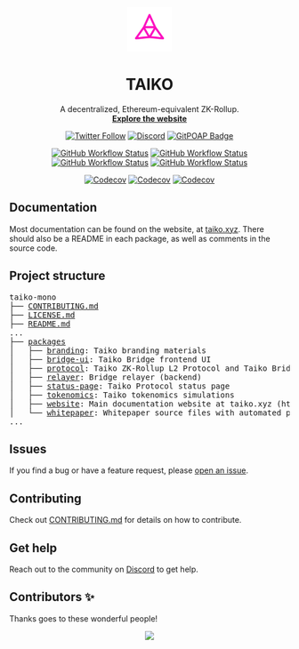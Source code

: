 <p align="center">
  <img src="./packages/branding/Logo/SVG/Taiko_Logo_Fluo.svg" width="80" alt="Logo for Taiko" />
</p>

<h1 align="center">
  TAIKO
</h1>

<p align="center">
  A decentralized, Ethereum-equivalent ZK-Rollup.
  <br />
  <a href="https://taiko.xyz" target="_blank"><strong>Explore the website</strong></a>
</p>

<div align="center">

[![Twitter Follow](https://img.shields.io/twitter/follow/taikoxyz?style=social)](https://twitter.com/taikoxyz)
[![Discord](https://img.shields.io/discord/984015101017346058?color=%235865F2&label=Discord&logo=discord&logoColor=%23fff)](https://discord.gg/taikoxyz)
[![GitPOAP Badge](https://public-api.gitpoap.io/v1/repo/taikoxyz/taiko-mono/badge)](https://www.gitpoap.io/gh/taikoxyz/taiko-mono)

[![GitHub Workflow Status](https://img.shields.io/github/actions/workflow/status/taikoxyz/taiko-mono/solidity.yml?branch=main&label=Protocol&logo=github)](https://github.com/taikoxyz/taiko-mono/actions/workflows/solidity.yml)
[![GitHub Workflow Status](https://img.shields.io/github/actions/workflow/status/taikoxyz/taiko-mono/golang.yml?branch=main&label=Relayer&logo=github)](https://github.com/taikoxyz/taiko-mono/actions/workflows/golang.yml)
[![GitHub Workflow Status](https://img.shields.io/github/actions/workflow/status/taikoxyz/taiko-mono/typescript.yml?branch=main&label=Bridge%20UI&logo=github)](https://github.com/taikoxyz/taiko-mono/actions/workflows/typescript.yml)
[![GitHub Workflow Status](https://img.shields.io/github/actions/workflow/status/taikoxyz/taiko-mono/website.yml?branch=main&label=Website&logo=github)](https://github.com/taikoxyz/taiko-mono/actions/workflows/website.yml)

[![Codecov](https://img.shields.io/codecov/c/github/taikoxyz/taiko-mono?flag=protocol&label=Protocol&logo=codecov&token=E468X2PTJC)](https://app.codecov.io/gh/taikoxyz/taiko-mono/tree/main/packages/protocol)
[![Codecov](https://img.shields.io/codecov/c/github/taikoxyz/taiko-mono?flag=relayer&label=Relayer&logo=codecov&token=E468X2PTJC)](https://app.codecov.io/gh/taikoxyz/taiko-mono/tree/main/packages/relayer)
[![Codecov](https://img.shields.io/codecov/c/github/taikoxyz/taiko-mono?flag=bridge-ui&label=Bridge%20UI&logo=codecov&token=E468X2PTJC)](https://app.codecov.io/gh/taikoxyz/taiko-mono/tree/main/packages/bridge-ui)

</div>

## Documentation

Most documentation can be found on the website, at [taiko.xyz](https://taiko.xyz). There should also be a README in each package, as well as comments in the source code.

## Project structure

<pre>
taiko-mono
├── <a href="./CONTRIBUTING.md">CONTRIBUTING.md</a>
├── <a href="./LICENSE.md">LICENSE.md</a>
├── <a href="./README.md">README.md</a>
...
├── <a href="./packages">packages</a>
│   ├── <a href="./packages/branding">branding</a>: Taiko branding materials
│   ├── <a href="./packages/bridge-ui">bridge-ui</a>: Taiko Bridge frontend UI
│   ├── <a href="./packages/protocol">protocol</a>: Taiko ZK-Rollup L2 Protocol and Taiko Bridge smart contracts
│   ├── <a href="./packages/relayer">relayer</a>: Bridge relayer (backend)
│   ├── <a href="./packages/status-page">status-page</a>: Taiko Protocol status page
│   ├── <a href="./packages/tokenomics">tokenomics</a>: Taiko tokenomics simulations
│   ├── <a href="./packages/website">website</a>: Main documentation website at taiko.xyz (https://taiko.xyz/)
│   └── <a href="./packages/whitepaper">whitepaper</a>: Whitepaper source files with automated publishing
...
</pre>

## Issues

If you find a bug or have a feature request, please [open an issue](https://github.com/taikoxyz/taiko-mono/issues/new/choose).

## Contributing

Check out [CONTRIBUTING.md](./CONTRIBUTING.md) for details on how to contribute.

## Get help

Reach out to the community on [Discord](https://discord.gg/taikoxyz) to get help.

## Contributors ✨

Thanks goes to these wonderful people!

<a href="https://github.com/taikoxyz/taiko-mono/graphs/contributors">
  <p align="center">
    <img width="720" src="https://contrib.rocks/image?repo=taikoxyz/taiko-mono" />
  </p>
</a>
